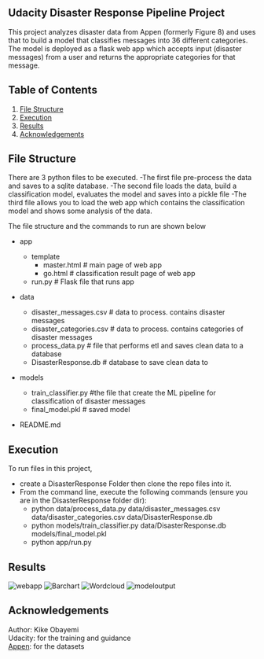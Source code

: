 ## Udacity Disaster Response Pipeline Project
This project analyzes disaster data from Appen (formerly Figure 8) and uses that to build a model that classifies messages into 36 different categories. The model is deployed as a flask web app which accepts input (disaster messages) from a user and returns the appropriate categories for that message.


## Table of Contents

1. [File Structure](#filestructure)
2. [Execution](#execution)
3. [Results](#results)
4. [Acknowledgements](#acknowledgements)


## File Structure<a name="filestructure"></a>
There are 3 python files to be executed. 
-The first file pre-process the data and saves to a sqlite database. 
-The second file loads the data, build a classification model, evaluates the model and saves into a pickle file
-The third file allows you to load the web app which contains the classification model and shows some analysis of the data.

The file structure and the commands to run are shown below

- app
  - template
    - master.html  # main page of web app
    - go.html  # classification result page of web app
  - run.py  # Flask file that runs app

- data
  - disaster_messages.csv  # data to process. contains disaster messages
  - disaster_categories.csv  # data to process. contains categories of disaster messages
  - process_data.py # file that performs etl and saves clean data to a database
  - DisasterResponse.db  # database to save clean data to

- models
  - train_classifier.py #the file that create the ML pipeline for classification of disaster messages
  - final_model.pkl  # saved model 

- README.md 


## Execution<a name="execution"></a>
To run files in this project,
- create a DisasterResponse Folder then clone the repo files into it.
- From the command line, execute the following commands (ensure you are in the DisasterResponse folder dir):
  - python data/process_data.py data/disaster_messages.csv data/disaster_categories.csv data/DisasterResponse.db 
  - python models/train_classifier.py data/DisasterResponse.db models/final_model.pkl
  - python app/run.py 

## Results<a name="results"></a>
![webapp](https://github.com/user-attachments/assets/4616d951-19de-42f6-8f99-bfc82daf871f)
![Barchart](https://github.com/user-attachments/assets/7f1b92b0-752f-4e24-ad9a-4ec1d9add9ca)
![Wordcloud](https://github.com/user-attachments/assets/e82ba19a-9fa6-45b9-a5ba-53de59ac3052)
![modeloutput](https://github.com/user-attachments/assets/e2f065bf-0426-4ca5-9446-d7ad04a5c95e)


## Acknowledgements<a name="acknowledgements"></a>
Author: Kike Obayemi <br>
Udacity: for the training and guidance <br>
[Appen](https://www.appen.com/): for the datasets
